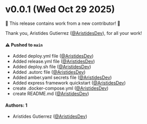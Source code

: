 # v0.0.1 (Wed Oct 29 2025)

:tada: This release contains work from a new contributor! :tada:

Thank you, Aristides Gutierrez ([@AristidesDev](https://github.com/AristidesDev)), for all your work!

#### ⚠️ Pushed to `main`

- Added deploy.yml file ([@AristidesDev](https://github.com/AristidesDev))
- Added release.yml file ([@AristidesDev](https://github.com/AristidesDev))
- Added deploy.sh file ([@AristidesDev](https://github.com/AristidesDev))
- Added .autorc file ([@AristidesDev](https://github.com/AristidesDev))
- Added amber.yaml secrets file ([@AristidesDev](https://github.com/AristidesDev))
- Added express framework quickstart ([@AristidesDev](https://github.com/AristidesDev))
- create .docker-compose.yml ([@AristidesDev](https://github.com/AristidesDev))
- create README.md ([@AristidesDev](https://github.com/AristidesDev))

#### Authors: 1

- Aristides Gutierrez ([@AristidesDev](https://github.com/AristidesDev))
